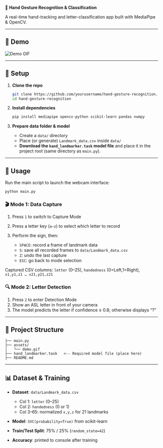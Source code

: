🤚 **Hand Gesture Recognition & Classification**

A real-time hand-tracking and letter-classification app built with MediaPipe & OpenCV.

---

## 📸 Demo

![Demo GIF](assests/demo.gif)

---

## 🔧 Setup

1. **Clone the repo**

   ```bash
   git clone https://github.com/yourusername/hand-gesture-recognition.git
   cd hand-gesture-recognition
   ```

2. **Install dependencies**

   ```bash
   pip install mediapipe opencv-python scikit-learn pandas numpy
   ```

3. **Prepare data folder & model**

   * Create a `data/` directory
   * Place (or generate) `Landmark_data.csv` inside `data/`
   * **Download the ****`hand_landmarker.task`**** model file** and place it in the project root (same directory as `main.py`).

---

## 🚀 Usage

Run the main script to launch the webcam interface:

```bash
python main.py
```

### 🎬 Mode 1: Data Capture

1. Press `1` to switch to Capture Mode
2. Press a letter key (`a–z`) to select which letter to record
3. Perform the sign, then:

   * `SPACE`: record a frame of landmark data
   * `S`: save all recorded frames to `data/Landmark_data.csv`
   * `Z`: undo the last capture
   * `ESC`: go back to mode selection

Captured CSV columns: `letter` (0–25), `handedness` (0=Left,1=Right), `x1,y1,z1 … x21,y21,z21`

### 🔍 Mode 2: Letter Detection

1. Press `2` to enter Detection Mode
2. Show an ASL letter in front of your camera
3. The model predicts the letter if confidence ≥ 0.8; otherwise displays “?”

---

## 📂 Project Structure

```
├── main.py
├── assets/
│   └── demo.gif
├── hand_landmarker.task   <-- Required model file (place here)
├── README.md
```

---

## 📊 Dataset & Training

* **Dataset**: `data/Landmark_data.csv`

  * Col 1: `letter` (0–25)
  * Col 2: `handedness` (0 or 1)
  * Col 3–65: normalized `x,y,z` for 21 landmarks
* **Model**: `SVC(probability=True)` from scikit-learn
* **Train/Test Split**: 75% / 25% (`random_state=42`)
* **Accuracy**: printed to console after training
